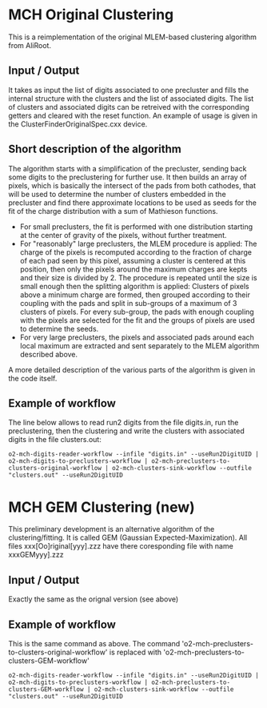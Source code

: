 <!-- doxy
\page refDetectorsMUONMCHClustering Clustering
/doxy -->

# MCH Original Clustering

This is a reimplementation of the original MLEM-based clustering algorithm from AliRoot.

## Input / Output
It takes as input the list of digits associated to one precluster and fills the internal
structure with the clusters and the list of associated digits. The list of clusters and
associated digits can be retreived with the corresponding getters and cleared with the
reset function. An example of usage is given in the ClusterFinderOriginalSpec.cxx device.

## Short description of the algorithm

The algorithm starts with a simplification of the precluster, sending back some digits to
the preclustering for further use. It then builds an array of pixels, which is basically
the intersect of the pads from both cathodes, that will be used to determine the number
of clusters embedded in the precluster and find there approximate locations to be used as
seeds for the fit of the charge distribution with a sum of Mathieson functions.
- For small preclusters, the fit is performed with one distribution starting at the center
of gravity of the pixels, without further treatment.
- For "reasonably" large preclusters, the MLEM procedure is applied: The charge of the
pixels is recomputed according to the fraction of charge of each pad seen by this pixel,
assuming a cluster is centered at this position, then only the pixels around the maximum
charges are kepts and their size is divided by 2. The procedure is repeated until the size
is small enough then the splitting algorithm is applied: Clusters of pixels above a
minimum charge are formed, then grouped according to their coupling with the pads and
split in sub-groups of a maximum of 3 clusters of pixels. For every sub-group, the pads
with enough coupling with the pixels are selected for the fit and the groups of pixels are
used to determine the seeds.
- For very large preclusters, the pixels and associated pads around each local maximum are
extracted and sent separately to the MLEM algorithm described above.

A more detailed description of the various parts of the algorithm is given in the code itself.

## Example of workflow

The line below allows to read run2 digits from the file digits.in, run the preclustering,
then the clustering and write the clusters with associated digits in the file clusters.out:

`o2-mch-digits-reader-workflow --infile "digits.in" --useRun2DigitUID | o2-mch-digits-to-preclusters-workflow | o2-mch-preclusters-to-clusters-original-workflow | o2-mch-clusters-sink-workflow --outfile "clusters.out" --useRun2DigitUID`

# MCH GEM Clustering (new)

This preliminary development is an alternative algorithm of the clustering/fitting.
It is called GEM (Gaussian Expected-Maximization). All files xxx[Oo]riginal[yyy].zzz
have there coresponding file with name xxxGEMyyy].zzz

## Input / Output
Exactly the same as the orignal version (see above)

## Example of workflow

This is the same command as above. The command 'o2-mch-preclusters-to-clusters-original-workflow' is 
replaced with 'o2-mch-preclusters-to-clusters-GEM-workflow'

`o2-mch-digits-reader-workflow --infile "digits.in" --useRun2DigitUID | o2-mch-digits-to-preclusters-workflow | o2-mch-preclusters-to-clusters-GEM-workflow | o2-mch-clusters-sink-workflow --outfile "clusters.out" --useRun2DigitUID`





